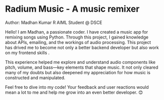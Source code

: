 # Radium Music - A music remixer

Author: Madhan Kumar R
AIML Student @ DSCE

Hello! I am Madhan, a passionate coder. I have created a music app for remixing songs using Python. Through this project, I gained knowledge about APIs, emailing, and the workings of audio processing. This project has drived me to become not only a better backend developer but also work on my frontend skills . 

This experience helped me explore and understand audio components like pitch, volume, and bass—key elements that shape music. It not only cleared many of my doubts but also deepened my appreciation for how music is constructed and manipulated.

Feel free to dive into my code! Your feedback and user reactions would mean a lot to me and help me grow into an even better developer. 😊

